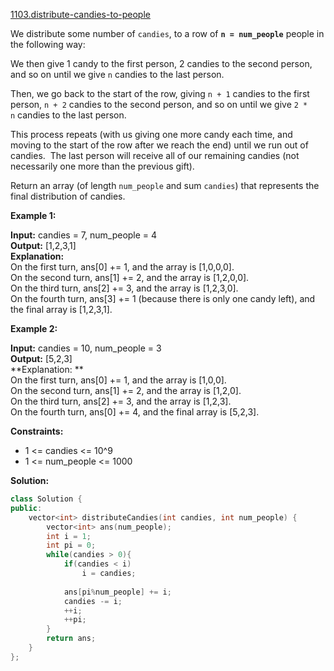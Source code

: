 [1103.distribute-candies-to-people](https://leetcode.com/problems/distribute-candies-to-people/)  

We distribute some number of `candies`, to a row of **`n = num_people`** people in the following way:

We then give 1 candy to the first person, 2 candies to the second person, and so on until we give `n` candies to the last person.

Then, we go back to the start of the row, giving `n + 1` candies to the first person, `n + 2` candies to the second person, and so on until we give `2 * n` candies to the last person.

This process repeats (with us giving one more candy each time, and moving to the start of the row after we reach the end) until we run out of candies.  The last person will receive all of our remaining candies (not necessarily one more than the previous gift).

Return an array (of length `num_people` and sum `candies`) that represents the final distribution of candies.

**Example 1:**

  
**Input:** candies = 7, num\_people = 4  
**Output:** \[1,2,3,1\]  
**Explanation:**  
On the first turn, ans\[0\] += 1, and the array is \[1,0,0,0\].  
On the second turn, ans\[1\] += 2, and the array is \[1,2,0,0\].  
On the third turn, ans\[2\] += 3, and the array is \[1,2,3,0\].  
On the fourth turn, ans\[3\] += 1 (because there is only one candy left), and the final array is \[1,2,3,1\].  

**Example 2:**

  
**Input:** candies = 10, num\_people = 3  
**Output:** \[5,2,3\]  
**Explanation: **  
On the first turn, ans\[0\] += 1, and the array is \[1,0,0\].  
On the second turn, ans\[1\] += 2, and the array is \[1,2,0\].  
On the third turn, ans\[2\] += 3, and the array is \[1,2,3\].  
On the fourth turn, ans\[0\] += 4, and the final array is \[5,2,3\].  

**Constraints:**

*   1 <= candies <= 10^9
*   1 <= num\_people <= 1000  



**Solution:**  

```cpp
class Solution {
public:
    vector<int> distributeCandies(int candies, int num_people) {
        vector<int> ans(num_people);
        int i = 1;
        int pi = 0;
        while(candies > 0){
            if(candies < i)
                i = candies;
            
            ans[pi%num_people] += i;
            candies -= i;
            ++i;
            ++pi;
        }
        return ans;
    }
};
```
      